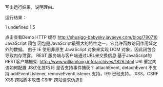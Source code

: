 写出运行结果，说明理由。

<script type="text/javascript">
function test(num) {
	this.m_num = 5;
	
	var func1 = function() {
		alert(num);
		alert(this.m_num);
	}
	
	this.func2 = function() {
		func1();
	}
	
	this.func3 = func1;
}

new test(1).func2();
new test(1).func3();
</script>


运行结果：

1
undefined
1
5


点击查看Demo
HTTP 缓存
http://shuaigg-babysky.javaeye.com/blog/780710
JavaScript 闭包
闭包是JavaScript最强大的特性之一，它允许函数访问作用域之外的数据。
由于 IE 使用非原生 JavaScript 对象来实现 DOM 对象，因此闭包会导致内存泄露。
REST
服务端与客户端通过URL来交换信息
基于JavaScript的REST客户端框架: http://www.williamlong.info/archives/1826.html
URL重定向该如何配置
JS优化技巧
IE 是否支持事件捕获？
attachEvent, detachEvent 不支持
addEventListener, removeEventListener 支持，IE9 已经支持。
XSS，CSRF
XSS 跨站脚本攻击
CSRF 跨站请求伪造]]